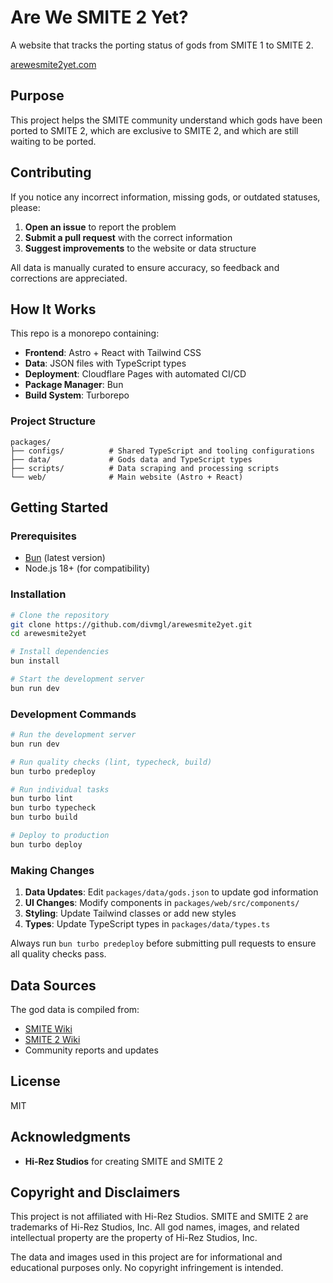 # Are We SMITE 2 Yet?

A website that tracks the porting status of gods from SMITE 1 to SMITE 2.

[arewesmite2yet.com](https://arewesmite2yet.com)

## Purpose

This project helps the SMITE community understand which gods have been ported to SMITE 2, which are exclusive to SMITE 2, and which are still waiting to be ported.

## Contributing

If you notice any incorrect information, missing gods, or outdated statuses, please:

1. **Open an issue** to report the problem
2. **Submit a pull request** with the correct information
3. **Suggest improvements** to the website or data structure

All data is manually curated to ensure accuracy, so feedback and corrections are appreciated.

## How It Works

This repo is a monorepo containing:

- **Frontend**: Astro + React with Tailwind CSS
- **Data**: JSON files with TypeScript types
- **Deployment**: Cloudflare Pages with automated CI/CD
- **Package Manager**: Bun
- **Build System**: Turborepo

### Project Structure

```
packages/
├── configs/          # Shared TypeScript and tooling configurations
├── data/             # Gods data and TypeScript types
├── scripts/          # Data scraping and processing scripts
└── web/              # Main website (Astro + React)
```

## Getting Started

### Prerequisites

- [Bun](https://bun.sh/) (latest version)
- Node.js 18+ (for compatibility)

### Installation

```bash
# Clone the repository
git clone https://github.com/divmgl/arewesmite2yet.git
cd arewesmite2yet

# Install dependencies
bun install

# Start the development server
bun run dev
```

### Development Commands

```bash
# Run the development server
bun run dev

# Run quality checks (lint, typecheck, build)
bun turbo predeploy

# Run individual tasks
bun turbo lint
bun turbo typecheck
bun turbo build

# Deploy to production
bun turbo deploy
```

### Making Changes

1. **Data Updates**: Edit `packages/data/gods.json` to update god information
2. **UI Changes**: Modify components in `packages/web/src/components/`
3. **Styling**: Update Tailwind classes or add new styles
4. **Types**: Update TypeScript types in `packages/data/types.ts`

Always run `bun turbo predeploy` before submitting pull requests to ensure all quality checks pass.

## Data Sources

The god data is compiled from:
- [SMITE Wiki](https://smite.fandom.com/wiki/List_of_gods)
- [SMITE 2 Wiki](https://wiki.smite2.com/w/Gods)
- Community reports and updates

## License

MIT


## Acknowledgments

- **Hi-Rez Studios** for creating SMITE and SMITE 2

## Copyright and Disclaimers

This project is not affiliated with Hi-Rez Studios. SMITE and SMITE 2 are trademarks of Hi-Rez Studios, Inc. All god names, images, and related intellectual property are the property of Hi-Rez Studios, Inc.

The data and images used in this project are for informational and educational purposes only. No copyright infringement is intended.

